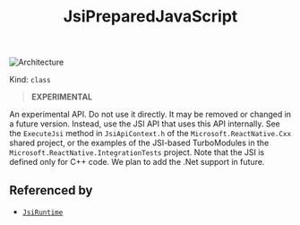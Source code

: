 ﻿---
id: JsiPreparedJavaScript
title: JsiPreparedJavaScript
---

![Architecture](https://img.shields.io/badge/architecture-new_&_old-green)

Kind: `class`

> **EXPERIMENTAL**

An experimental API. Do not use it directly. It may be removed or changed in a future version. Instead, use the JSI API that uses this API internally.
See the `ExecuteJsi` method in `JsiApiContext.h` of the `Microsoft.ReactNative.Cxx` shared project, or the examples of the JSI-based TurboModules in the `Microsoft.ReactNative.IntegrationTests` project.
Note that the JSI is defined only for C++ code. We plan to add the .Net support in future.

## Referenced by
- [`JsiRuntime`](JsiRuntime)

